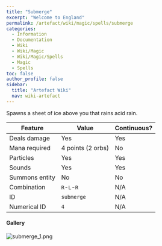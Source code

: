 ```yaml
---
title: "Submerge"
excerpt: "Welcome to England"
permalink: /artefact/wiki/magic/spells/submerge
categories:
  - Information
  - Documentation
  - Wiki
  - Wiki/Magic
  - Wiki/Magic/Spells
  - Magic
  - Spells
toc: false
author_profile: false
sidebar:
  title: "Artefact Wiki"
  nav: wiki-artefact
---
```


Spawns a sheet of ice above you that rains acid rain.

| Feature              | Value                | Continuous? |
| -------------------- | -------------------- | ----------- |
| Deals damage         | Yes                  | Yes         |
| Mana required        | 4 points (2 orbs)    | No          |
| Particles            | Yes                  | Yes         |
| Sounds               | Yes                  | Yes         |
| Summons entity       | No                   | No          |
| Combination          | `R`-`L`-`R`          | N/A         |
| ID                   | `submerge`           | N/A         |
| Numerical ID         | `4`                  | N/A         |

#### Gallery
![submerge_1.png](https://origamistudio.github.io/assets/images/screenshots/spells/submerge_1.png)
